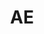 ---
post_id:    2018-AE
title:      AE
images:
  - ext:    00.jpg
    width:  2400
    height: 1800
---